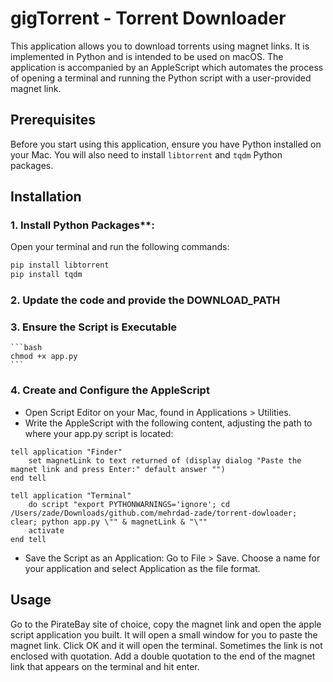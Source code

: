 # gigTorrent - Torrent Downloader

This application allows you to download torrents using magnet links. It is implemented in Python and is intended to be used on macOS. The application is accompanied by an AppleScript which automates the process of opening a terminal and running the Python script with a user-provided magnet link.

## Prerequisites

Before you start using this application, ensure you have Python installed on your Mac. You will also need to install `libtorrent` and `tqdm` Python packages.

## Installation

### 1. Install Python Packages**:
   Open your terminal and run the following commands:

   ```bash
   pip install libtorrent
   pip install tqdm
   ```

### 2. Update the code and provide the DOWNLOAD_PATH

### 3. Ensure the Script is Executable

    ```bash
    chmod +x app.py
    ```

### 4. Create and Configure the AppleScript

- Open Script Editor on your Mac, found in Applications > Utilities.
- Write the AppleScript with the following content, adjusting the path to where your app.py script is located:

```applescript
tell application "Finder"
	set magnetLink to text returned of (display dialog "Paste the magnet link and press Enter:" default answer "")
end tell

tell application "Terminal"
	do script "export PYTHONWARNINGS='ignore'; cd /Users/zade/Downloads/github.com/mehrdad-zade/torrent-dowloader; clear; python app.py \"" & magnetLink & "\""
	activate
end tell

```
- Save the Script as an Application: Go to File > Save. Choose a name for your application and select Application as the file format.

## Usage

Go to the PirateBay site of choice, copy the magnet link and open the apple script application you built. It will open a small window for you to paste the magnet link. Click OK and it will open the terminal. Sometimes the link is not enclosed with quotation. Add a double quotation to the end of the magnet link that appears on the terminal and hit enter.